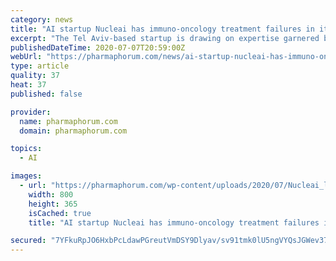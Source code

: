 ```yaml
---
category: news
title: "AI startup Nucleai has immuno-oncology treatment failures in its sights"
excerpt: "The Tel Aviv-based startup is drawing on expertise garnered by Nucleai’s co-founder and chief executive – Avi Veidman – from his former role deploying AI for Israel’s military. The same ..."
publishedDateTime: 2020-07-07T20:59:00Z
webUrl: "https://pharmaphorum.com/news/ai-startup-nucleai-has-immuno-oncology-treatment-failures-in-its-sights/"
type: article
quality: 37
heat: 37
published: false

provider:
  name: pharmaphorum.com
  domain: pharmaphorum.com

topics:
  - AI

images:
  - url: "https://pharmaphorum.com/wp-content/uploads/2020/07/Nucleai_logo.jpg"
    width: 800
    height: 365
    isCached: true
    title: "AI startup Nucleai has immuno-oncology treatment failures in its sights"

secured: "7YFkuRpJO6HxbPcLdawPGreutVmDSY9Dlyav/sv91tmk0lU5ngVYQsJGWev37hwNQ+o5Jm0IPiuo3yJP8rcxT1N25sqRacxIYGNkkXdCRYKuV/NQb2gdVKzIuPAQT/KPGl1tTIqnufhvHiV26qqBhWuCHwWz6QOCqwNKa25mnsVPF8v6818XV2qEc/RdvIACzYbMaDJYUg3UrHgc70DYVrBo9aoZr9MkT7nflhn/7Lo98ULJLbgoSkqbzjSD95SVQvzn1jBZZwiFG0bJOj8k9zDp4iZmzDgZsgmj42x33Vb/zXiwskhZU4zKWY3BRTU7Y/dKdjjI0ebxKbZQxAhblw==;fVuMpTLeR4wlVt6jc0kDsw=="
---
```


